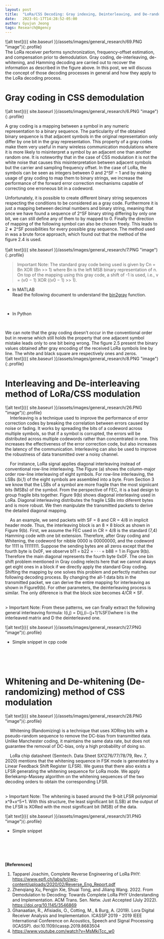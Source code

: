 ```yaml
---
layout: post
title:  "LoRa/CSS Decoding: Gray indexing, Deinterleaving, and De-randomizing in data decoding"
date:   2023-01-17T14:28:52-05:00
author: Gyujun Jeong
tags: Research@Agency
---
```


![alt text]({{ site.baseurl }}/assets/images/general_research/69.PNG "image"){:.profile}<br>
The LoRa receiver performs synchronization, frequency-offset estimation, and compensation prior to demodulation. Gray coding, de-interleaving, de-whitening, and Hamming decoding are carried out to recover the information as described in the figure above. In this post, we will discuss the concept of those decoding processes in general and how they apply to the LoRa decoding process.

# Gray coding in CSS demodulation
![alt text]({{ site.baseurl }}/assets/images/general_research/6.PNG "image"){:.profile}<br>

A gray coding is a mapping between a symbol in any numeric representation to a binary sequence. The particularity of the obtained binary sequence is that adjacent symbols in the original representation only differ by one bit in the gray representation. This property of a gray codes make them very useful in many wireless communication modulations where it is more likely to misinterpret a symbol by an adjacent one than another random one. It is noteworthy that in the case of CSS modulation it is not the white noise that causes this misinterpretation between adjacent symbols but the carrier and sampling frequency offset. In the case of LoRa, the symbols can be seen as integers between 0 and 2^SF − 1 and by making usage of gray coding to map them to binary strings, we increase the performance of the forward error correction mechanisms capable of correcting one erroneous bit in a codeword.<br>


Unfortunately, it is possible to create different binary string sequences respecting the conditions to be considered as a gray code. Furthermore it is just a mapping between decimal numbers and binary string, meaning that once we have found a sequence of 2^SF binary string differing by only one bit, we can still define any of them to by mapped to 0. Finally the direction of mapping of the following symbol can also be chosen freely. This leads to 2 ∗ 2^SF possibilities for every possible gray sequence. The method used in was a brute force approach, which found out that the method of the figure 2.4 is used. <br><br>
![alt text]({{ site.baseurl }}/assets/images/general_research/7.PNG "image"){:.profile}<br>
> Important Note: The standard gray code being used is given by Cn = Bn XOR (Bn >> 1) where Bn is the left MSB binary representation of n. On top of the mapping using this gray code, a shift of -1 is used, i.e., v = (v0 − 1) XOR ((v0 − 1) >> 1).


  
  
- In MATLAB<br>
Read the following document to understand the <a href="https://www.mathworks.com/help/comm/ref/bin2gray.html">bin2gray</a> function.<br>
<script src="https://gist.github.com/gyulab/b757d0c18d5d4d0dbc6f744b5d7f65f7.js"></script>
<br>
  
- In Python<br>
<script src="https://gist.github.com/gyulab/aa8a11f9440eff532411433bcd71abbf.js"></script>
<br>
  
  

We can note that the gray coding doesn’t occur in the conventional order but in reverse which still holds the property that one adjacent symbol mistake leads only to one bit being wrong. The figure 2.5 present the binary values obtained after gray encoding of the received LoRa symbols line by line. The white and black square are respectively ones and zeros.<br>
![alt text]({{ site.baseurl }}/assets/images/general_research/8.PNG "image"){:.profile}<br>


# Interleaving and De-interleaving method of LoRa/CSS modulation
![alt text]({{ site.baseurl }}/assets/images/general_research/26.PNG "image"){:.profile}<br>
&nbsp;&nbsp;&nbsp;&nbsp;Interleaving is a technique used to improve the performance of error correction codes by breaking the correlation between errors caused by noise or fading. It works by spreading the bits of a codeword across multiple symbols, so that if a symbol is corrupted, the errors will be distributed across multiple codewords rather than concentrated in one. This increases the effectiveness of the error correction code, but also increases the latency of the communication. Interleaving can also be used to improve the robustness of data transmitted over a noisy channel.<br>

&nbsp;&nbsp;&nbsp;&nbsp;For instance, LoRa signal applies diagonal interleaving instead of conventional row-line interleaving. The Figure (a) shows the column-major order row-line interleaving of eight symbols. For row-line interleaving, the LSBs (bi,1) of the eight symbols are assembled into a byte. From Section 3 we know that the LSBs of a symbol are more fragile than the most signiicant bits (MSBs) of the symbol. From the perspective of FEC, it is a bad design to group fragile bits together. Figure 9(b) shows diagonal interleaving used in LoRa. Diagonal interleaving distributes the fragile LSBs into diferent bytes and is more robust. We then manipulate the transmitted packets to derive the detailed diagonal mapping.<br>

&nbsp;&nbsp;&nbsp;&nbsp;As an example, we send packets with SF = 8 and CR = 4/8 in implicit header mode. Thus, the interleaving block is an 8 × 8 block as shown in Figure 9(b). First, we assume the FEC used in CR = 4/8 is the standard (7,4) Hamming code with one bit extension. Therefore, after Gray coding and Whitening, the codeword for nibble 0000 is 00000000, and the codeword for 1111 is 11111111. Suppose the sending bytes are all zeros except that the fourth byte is 0x0F, we observe b11 = b22 = · · · = b88 = 1 in Figure 9(b). Therefore the main diagonal represents the fourth byte 0x0F. The one bin shift problem mentioned in Gray coding relects here that we cannot always get eight ones in a block if we directly apply the standard Gray coding. Shifting the mapping by one solves this problem and perfectly matches our following decoding process. By changing the all-1 data bits in the transmitted packet, we can derive the entire mapping for interleaving as shown in Figure9(b). For other parameters, the deinterleaving process is similar. The only diference is that the block size becomes 4/CR × SF.<br>


<br>
> Important Note: From these patterns, we can finally extract the following general interleaving formula: I(i,j) = D(j,(i−(j+1)%SF))where I is the interleaved matrix and D the deinterleaved one.

![alt text]({{ site.baseurl }}/assets/images/general_research/27.PNG "image"){:.profile}<br>

  
- Simple snippet in cpp code<br>
<script src="https://gist.github.com/gyulab/da3eae1e719987c6b474f1702b083840.js?theme=dark"></script>
<br>
<br>
<br>

# Whitening and De-whitening (De-randomizing) method of CSS modulation

![alt text]({{ site.baseurl }}/assets/images/general_research/28.PNG "image"){:.profile}<br>

&nbsp;&nbsp;&nbsp;&nbsp;Whitening (Randomizing) is a technique that uses XORing bits with a pseudo-random sequence to remove the DC-bias from transmitted data. Unlike Manchester coding, it maintains the same data rate, but does not guarantee the removal of DC-bias, only a high probability of doing so.<br>

&nbsp;&nbsp;&nbsp;&nbsp;LoRa chip datasheet (Semtech. Data Sheet SX1276/77/78/79, Rev. 7, 2020) mentions that the whitening sequence in FSK mode is generated by a Linear Feedback Shift Register (LFSR). We guess that there also exists a LFSR generating the whitening sequence for LoRa mode. We apply Berlekamp-Massey algorithm on the whitening sequences of the two decoding orders to obtain the corresponding LFSR. <br>


<br>
> Important Note: The whitening is based around the 9-bit LFSR polynomial x^9+x^5+1. With this structure, the least significant bit (LSB) at the output of the LFSR is XORed with the most significant bit (MSB) of the data.

![alt text]({{ site.baseurl }}/assets/images/general_research/31.PNG "image"){:.profile}<br>

  
- Simple snippet<br>
<script src="https://gist.github.com/gyulab/79d92b0ad2f3f5a0c5df0abcd70bd981.js?theme=dark"></script>
<br>


<br><br>

<b>[References]</b>
1. Tapparel Joachim, Complete Reverse Engineering of LoRa PHY: https://www.epfl.ch/labs/tcl/wp-content/uploads/2020/02/Reverse_Eng_Report.pdf
2. Zhenqiang Xu, Pengjin Xie, Shuai Tong, and Jiliang Wang. 2022. From Demodulation to Decoding: Towards Complete LoRa PHY Understanding and Implementation. ACM Trans. Sen. Netw. Just Accepted (July 2022). https://doi.org/10.1145/3546869
3. Ghanaatian, R., Afisiadis, O., Cotting, M., & Burg, A. (2019). Lora Digital Receiver Analysis and Implementation. ICASSP 2019 - 2019 IEEE International Conference on Acoustics, Speech and Signal Processing (ICASSP). doi:10.1109/icassp.2019.8683504
4. https://www.youtube.com/watch?v=MsMkiTcc_w0
   

